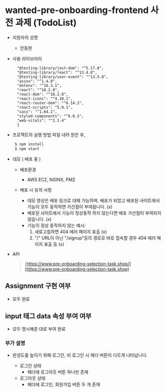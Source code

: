 # wanted-pre-onboarding-frontend 사전 과제 (TodoList)

- 지원자의 성명

  - 안동현

- 사용 라이브러리

  ```{
    "@testing-library/jest-dom": "^5.17.0",
    "@testing-library/react": "^13.4.0",
    "@testing-library/user-event": "^13.5.0",
    "axios": "^1.4.0",
    "dotenv": "^16.3.1",
    "react": "^18.2.0",
    "react-dom": "^18.2.0",
    "react-icons": "^4.10.1",
    "react-router-dom": "^6.14.2",
    "react-scripts": "5.0.1",
    "sass": "^1.64.1",
    "styled-components": "^6.0.5",
    "web-vitals": "^2.1.4"
    }

  ```

- 프로젝트의 실행 방법
  파일 내려 받은 후,

  ```zsh
   $ npm install
   $ npm start
  ```

- 데모 ( 배포 중 )

  - 배포환경

    - AWS EC2, NGINX, PM2

  - 배포 시 유의 사항
    - 데모 영상은 배포 링크로 대체 가능하며, 배포가 되었고 배포된 사이트에서 기능이 모두 동작하면 가산점이 부여됩니다. (x)
    - 배포된 사이트에서 기능이 정상동작 하지 않는다면 배포 가산점이 부여되지 않습니다. (x)
    - 기능이 정상 동작하지 않는 예시:
      1. 새로고침하면 404 에러 페이지 표출 (x)
      2. "/" URL이 아닌 "/signup"등의 경로로 바로 접속할 경우 404 에러 페이지 표출 등 (x)

- API
  > [https://www.pre-onboarding-selection-task.shop/](https://www.pre-onboarding-selection-task.shop)

## Assignment 구현 여부

- 모두 완료

## input 태그 data 속성 부여 여부

- 모두 명시해준 대로 부여 완료

### 부가 설명

- 완성도를 높이기 위해 로그인, 비 로그인 시 헤더 버튼이 다르게 나타납니다.

  - 로그인 상태
    - 헤더에 로그아웃 버튼 하나만 존재
  - 로그아웃 상태
    - 헤더에 로그인, 회원가입 버튼 두 개 존재
